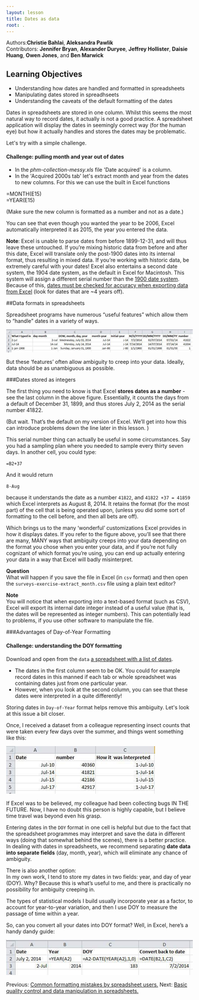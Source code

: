 ```yaml
---
layout: lesson
title: Dates as data
root: .
---
```


Authors:**Christie Bahlai**, **Aleksandra Pawlik**<br>
Contributors: **Jennifer Bryan**, **Alexander Duryee**, **Jeffrey Hollister**, **Daisie Huang**, **Owen Jones**, and
**Ben Marwick**

## Learning Objectives

* Understanding how dates are handled and formatted in spreadsheets
* Manipulating dates stored in spreadhseets
* Understanding the caveats of the default formatting of the dates

Dates in spreadsheets are stored in one column. Whilst this seems the most natural way to record dates, it actually is not a good practice. A spreadsheet application will display the dates in seemingly correct way (for the human eye) but how it actually handles and stores the dates may be problematic.

Let's try with a simple challenge.

#### Challenge: pulling month and year out of dates ####

+   In the <i>phm-collection-messy.xls</i> file
'Date acquired' is a column.
+   In the 'Acquired 2000s tab' let's extract month and year from the dates to new columns. For this we can use
the built in Excel functions

=MONTH(E15)  
=YEAR(E15)

(Make sure the new column is formatted as a number and not as a date.)

You can see that even though you wanted the year to be 2006, Excel automatically interpreted it as 2015, the year you entered the data.


**Note**: Excel is unable to parse dates from before 1899-12-31, and will thus leave these untouched.  If you’re mixing historic data from before and after this date, Excel will translate only the post-1900 dates into its internal format, thus resulting in mixed data.  If you’re working with historic data, be extremely careful with your dates!
Excel also entertains a second date system, the 1904 date system, as the default in Excel for Macintosh. This system will assign a different serial number than the [1900 date system](https://support.microsoft.com/kb/180162). Because of this, [dates must be checked for accuracy when exporting data from Excel](http://datapub.cdlib.org/2014/04/10/abandon-all-hope-ye-who-enter-dates-in-excel/) (look for dates that are ~4 years off).


##Data formats in spreadsheets

Spreadsheet programs have numerous “useful features” which allow them to “handle” dates in a variety of ways.

![Many formats, many ambiguities](fig/5_excel_dates_1.jpg)

But these ‘features’ often allow ambiguity to creep into your data. Ideally, data should be as unambiguous as possible.

###Dates stored as integers

The first thing you need to know is that Excel **stores dates as a number** - see the last column in the above figure. Essentially, it counts the days from a default of December 31, 1899, and thus stores July 2, 2014 as  the serial number 41822.

(But wait. That’s the default on my version of Excel. We’ll get into how this can introduce problems down the line later in this lesson. )

This serial number thing can actually be useful in some circumstances. Say you had a sampling plan where you needed to sample every thirty seven days. In another cell, you could type:

    =B2+37

And it would return

    8-Aug

because it understands the date as a number `41822`, and `41822 +37 = 41859` which Excel interprets as August 8, 2014. It retains the format (for the most part) of the cell that is being operated upon, (unless you did some sort of formatting to the cell before, and then all bets are off).

Which brings us to the many ‘wonderful’ customizations Excel provides in how it displays dates. If you refer to the figure above, you’ll see that there are many, MANY ways that ambiguity creeps into your data depending on the format you chose when you enter your data, and if you’re not fully cognizant of which format you’re using, you can end up actually entering your data in a way that Excel will badly misinterpret.

**Question**  
What will happen if you save the file in Excel (in `csv` format) and then open the `surveys-exercise-extract_month.csv` file using a plain text editor?

**Note**  
You will notice that when exporting into a text-based format (such as CSV), Excel will export its internal date integer instead of a useful value (that is, the dates will be represented as integer numbers). This can potentially lead to problems, if you use other software to manipulate the file.

###Advantages of Day-of-Year Formatting

#### Challenge: understanding the DOY formatting ####

Download and open from the `data` [a spreadsheet with a list of dates](../../../data/biology/date-doy-exercise.xls).  

+ The dates in the first column seem to be OK. You could for example record dates in this manned if each tab or whole spreadsheet was containing dates just from one particular year.
+ However, when you look at the second column, you can see that these dates were interpreted in a quite differently!

Storing dates in `Day-of-Year` format helps remove this ambiguity. Let's look at this issue a bit closer.

Once, I received a dataset from a colleague representing insect counts that were taken every few days over the summer, and things went something like this:

![So, so ambiguous, it's even confusing Excel](fig/6_excel_dates_2.jpg)


If Excel was to be believed, my colleague had been collecting bugs IN THE FUTURE. Now, I have no doubt this person is highly capable, but I believe time travel was beyond even his grasp.

Entering dates in the `DOY` format in one cell is helpful but due to the fact that the spreadsheet programmes may interpret and save the data in different ways (doing that somewhat behind the scenes), there is a better practice.  
In dealing with dates in spreadsheets, we recommend separating **date data into separate fields** (day, month, year), which will eliminate any chance of ambiguity.

There is also another option:  
In my own work, I tend to store my dates in two fields: year, and day of year (DOY). Why? Because this is what’s useful to me, and there is practically no possibility for ambiguity creeping in.

The types of statistical models I build usually incorporate year as a factor, to account for year-to-year variation, and then I use DOY to measure the passage of time within a year.

So, can you convert all your dates into DOY format? Well, in Excel, here’s a handy dandy guide:

![Kill that ambiguity before it bites you!](fig/7_excel_dates_3.jpg)





Previous: [Common formatting mistakes by spreadsheet users.](02-common-mistakes.html) Next: [Basic quality control and data manipulation in spreadsheets.](04-quality-control.html)

